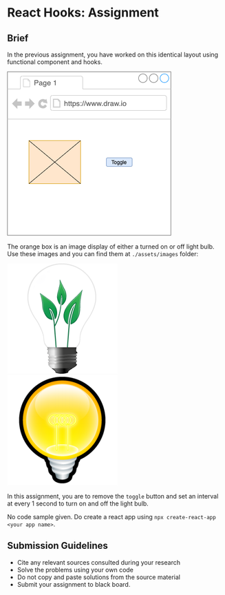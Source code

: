 # React Hooks: Assignment

## Brief

In the previous assignment, you have worked on this identical layout using functional component and hooks.

<img src="./light-interval/src/components/assets/images/toggle-light.png" />

The orange box is an image display of either a turned on or off light bulb. Use these images and you can find them at `./assets/images` folder:

<img src="./light-interval/src/components/assets/images/light-off.png" >
<img src="./light-interval/src/components/assets/images/light-on.png" >

In this assignment, you are to remove the `toggle` button and set an interval at every 1 second to turn on and off the light bulb.

No code sample given. Do create a react app using `npx create-react-app <your app name>`.

## Submission Guidelines

- Cite any relevant sources consulted during your research
- Solve the problems using your own code
- Do not copy and paste solutions from the source material
- Submit your assignment to black board.
